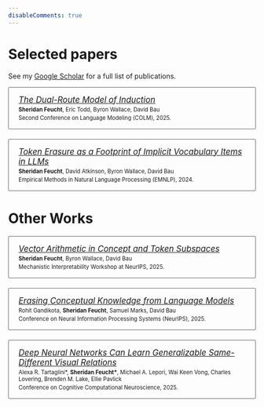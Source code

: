 ```yaml
---
disableComments: true
---
```

<style>
    #papers {
        list-style: none;
        padding: 0;
        counter-reset: item;
    }
    
    .paper {
        /* background-color: #3a3a3a; */
        border: 1px solid #676767ff;
        padding: 15px 20px;
        margin-bottom: 20px;
        border-radius: 2px;
        counter-increment: item;
        position: relative;
    }
    
    .paper:before {
        font-weight: normal;
        /* color: #e0e0e0; */
        margin-right: 10px;
        font-size: 1.2em;
    }
    
    .paper h5 {
        display: inline;
        margin: 0;
        font-size: 1.2em;
        /* color: #ffffff; */
        font-weight: normal;
    }

    .paper span {
        display: inline;
        margin: 0;
        font-size: 0.8em;
        /* color: #ffffff; */
        font-weight: normal;
    }
    
    /* .paper:hover {
        background-color: #424242;
        transition: all 0.2s ease;
    } */
</style>

<h1>Selected papers</h1>
<p>See my <a href="https://scholar.google.com/citations?user=4EobJQIAAAAJ&hl=en&oi=sra">Google Scholar</a> for a full list of publications.</p>

<ol id="papers">
    <li class="paper">
    <a href="https://dualroute.baulab.info/"><h5>The Dual-Route Model of Induction</h5></a><br>
    <span><b>Sheridan Feucht</b>, Eric Todd, Byron Wallace, David Bau</span><br>
    <span>Second Conference on Language Modeling (COLM), 2025.</span>
    </li>
    <li class="paper">
        <a href="https://footprints.baulab.info/"><h5> Token Erasure as a Footprint of Implicit Vocabulary Items in LLMs</h5></a><br>
        <span><b>Sheridan Feucht</b>, David Atkinson, Byron Wallace, David Bau</span><br>
        <span>Empirical Methods in Natural Language Processing (EMNLP), 2024.</span>
    </li>
</ol>

<h1>Other Works</h1>
<ol id="papers">
    <li class="paper">
        <a href="https://arithmetic.baulab.info/"><h5>Vector Arithmetic in Concept and Token Subspaces</h5></a><br>
        <span><b>Sheridan Feucht</b>, Byron Wallace, David Bau</span><br>
        <span>Mechanistic Interpretability Workshop at NeurIPS, 2025.</span>
    </li>
    <li class="paper">
        <a href="https://elm.baulab.info/"><h5>Erasing Conceptual Knowledge from Language Models</h5></a><br>
        <span>Rohit Gandikota, <b>Sheridan Feucht</b>, Samuel Marks, David Bau</span><br>
        <span>Conference on Neural Information Processing Systems (NeurIPS), 2025.</span>
    </li>
    <li class="paper">
        <a href="https://arxiv.org/abs/2310.09612"><h5>Deep Neural Networks Can Learn Generalizable Same-Different Visual Relations</h5></a><br>
        <span>Alexa R. Tartaglini*, <b>Sheridan Feucht*</b>, Michael A. Lepori, Wai Keen Vong, Charles Lovering, Brenden M. Lake, Ellie Pavlick</span><br>
        <span>Conference on Cognitive Computational Neuroscience, 2025.</span>
    </li>
</ol>

